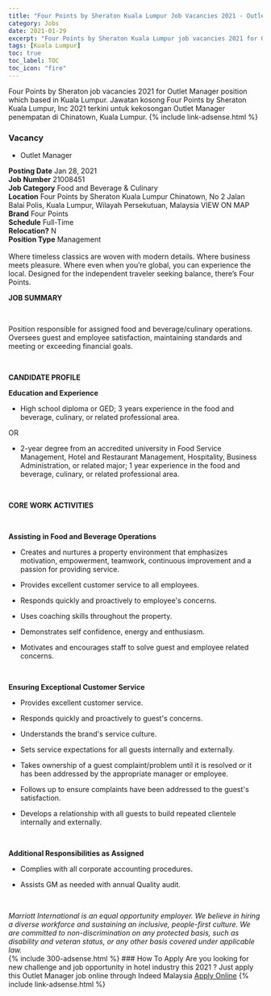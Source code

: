 ```yaml
---
title: "Four Points by Sheraton Kuala Lumpur Job Vacancies 2021 - Outlet Manager" 
category: Jobs 
date: 2021-01-29 
excerpt: "Four Points by Sheraton Kuala Lumpur job vacancies 2021 for Outlet Manager position which based in Kuala Lumpur. Jawatan kosong Four Points by Sheraton Kuala Lumpur 2021 terkini untuk kekosongan Outlet Manager penempatan di Kuala Lumpur" 
tags: [Kuala Lumpur] 
toc: true 
toc_label: TOC 
toc_icon: "fire" 
--- 
```


Four Points by Sheraton job vacancies 2021 for Outlet Manager position which based in Kuala Lumpur. Jawatan kosong Four Points by Sheraton Kuala Lumpur, Inc 2021 terkini untuk kekosongan Outlet Manager penempatan di Chinatown, Kuala Lumpur. 
{% include link-adsense.html %} 
### Vacancy 
- Outlet Manager 
<div><div><div><b>Posting Date</b> Jan 28, 2021<br>
<b>Job Number</b> 21008451<br>
<b>Job Category</b> Food and Beverage &amp; Culinary<br>
<b>Location</b> Four Points by Sheraton Kuala Lumpur Chinatown, No 2 Jalan Balai Polis, Kuala Lumpur, Wilayah Persekutuan, Malaysia VIEW ON MAP<br>
<b>Brand</b> Four Points<br>
<b>Schedule</b> Full-Time<br>
<b>Relocation?</b> N<br>
<b>Position Type</b> Management<br>
<br>
Where timeless classics are woven with modern details. Where business meets pleasure. Where even when you&#8217;re global, you can experience the local. Designed for the independent traveler seeking balance, there&#8217;s Four Points.<br>
</div><div>
<p><b>JOB SUMMARY</b></p><br>
<p></p><p>Position responsible for assigned food and beverage/culinary operations. Oversees guest and employee satisfaction, maintaining standards and meeting or exceeding financial goals.</p><br>
<p></p><p><b>CANDIDATE PROFILE<br>
</b></p><p></p><p><b>Education and Experience</b></p>
<ul><li>High school diploma or GED; 3 years experience in the food and beverage, culinary, or related professional area.</li></ul>
<p>OR</p>
<ul><li>2-year degree from an accredited university in Food Service Management, Hotel and Restaurant Management, Hospitality, Business Administration, or related major; 1 year experience in the food and beverage, culinary, or related professional area.</li></ul><br>
<p></p><p><b>CORE WORK ACTIVITIES</b></p><br>
<p></p><p><b>Assisting in Food and Beverage Operations</b></p>
<ul><li>Creates and nurtures a property environment that emphasizes motivation, empowerment, teamwork, continuous improvement and a passion for providing service.</li></ul>
<ul><li>Provides excellent customer service to all employees.</li></ul>
<ul><li>Responds quickly and proactively to employee's concerns.</li></ul>
<ul><li>Uses coaching skills throughout the property.</li></ul>
<ul><li>Demonstrates self confidence, energy and enthusiasm.</li></ul>
<ul><li>Motivates and encourages staff to solve guest and employee related concerns.</li></ul><br>
<p></p><p><b>Ensuring Exceptional Customer Service</b></p>
<ul><li>Provides excellent customer service.</li></ul>
<ul><li>Responds quickly and proactively to guest's concerns.</li></ul>
<ul><li>Understands the brand's service culture.</li></ul>
<ul><li>Sets service expectations for all guests internally and externally.</li></ul>
<ul><li>Takes ownership of a guest complaint/problem until it is resolved or it has been addressed by the appropriate manager or employee.</li></ul>
<ul><li>Follows up to ensure complaints have been addressed to the guest's satisfaction.</li></ul>
<ul><li>Develops a relationship with all guests to build repeated clientele internally and externally.</li></ul><br>
<p></p><p><b>Additional Responsibilities as Assigned</b></p>
<ul><li>Complies with all corporate accounting procedures.</li></ul>
<ul><li>Assists GM as needed with annual Quality audit.</li></ul><br>
</div><p></p><i>Marriott International is an equal opportunity employer. We believe in hiring a diverse workforce and sustaining an inclusive, people-first culture. We are committed to non-discrimination on any protected basis, such as disability and veteran status, or any other basis covered under applicable law.</i></div></div> 
{% include 300-adsense.html %} 
### How To Apply 
Are you looking for new challenge and job opportunity in hotel industry this 2021 ?
Just apply this Outlet Manager job online through Indeed Malaysia 
<a href="https://malaysia.indeed.com/viewjob?jk=8d161288efd1f7af" class="btn btn--info" target="_blank" rel="nofollow noopenner">Apply Online</a> 
{% include link-adsense.html %} 